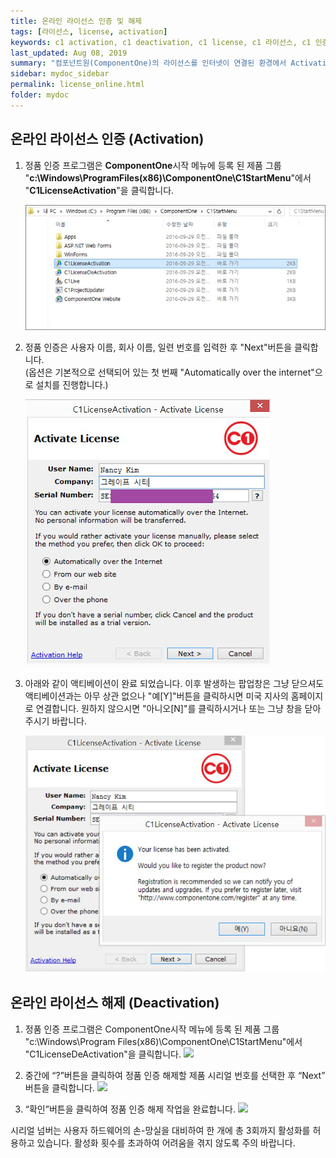 ```yaml
---
title: 온라인 라이선스 인증 및 해제
tags: [라이선스, license, activation]
keywords: c1 activation, c1 deactivation, c1 license, c1 라이선스, c1 인증, c1 해제, 컴포넌트원 라이선스, 컴포넌트원 정품, 컴포넌트원 해제, 컴포넌트원 인증
last_updated: Aug 08, 2019
summary: "컴포넌트원(ComponentOne)의 라이선스를 인터넷이 연결된 환경에서 Activation & Deactivation 하는 방법입니다."
sidebar: mydoc_sidebar
permalink: license_online.html
folder: mydoc
---
```


## 온라인 라이선스 인증 (Activation)

1. 정품 인증 프로그램은 **ComponentOne**시작 메뉴에 등록 된 제품 그룹
   "**c:\Windows\ProgramFiles(x86)\ComponentOne\C1StartMenu**"에서 "**C1LicenseActivation**"을 클릭합니다.

   ![C1Folder](../../images/componentOne/tc_winforms1-2-1.png)

2. 정품 인증은 사용자 이름, 회사 이름, 일련 번호를 입력한 후 "Next"버튼을 클릭합니다.  
   (옵션은 기본적으로 선택되어 있는 첫 번째 "Automatically over the internet"으로 설치를 진행합니다.)

   ![C1ActiveExE](../../images/componentOne/tc_winforms1-2-2.png)

3. 아래와 같이 액티베이션이 완료 되었습니다. 이후 발생하는 팝업창은 그냥 닫으셔도 액티베이션과는 아무 상관 없으나 "예[Y]"버튼을 클릭하시면 미국 지사의 홈페이지로 연결합니다.
   원하지 않으시면 "아니오[N]"를 클릭하시거나 또는 그냥 창을 닫아 주시기 바랍니다.

   ![C1ActiveExE2](../../images/componentOne/tc_winforms1-2-3.png)

## 온라인 라이선스 해제 (Deactivation)

1. 정품 인증 프로그램은 ComponentOne시작 메뉴에 등록 된 제품 그룹 "c:\Windows\Program Files(x86)\ComponentOne\C1StartMenu"에서 "C1LicenseDeActivation"을 클릭합니다.
   ![](https://www.grapecity.co.kr/images/metalsmith/training/componentone/deactivation/tc_winforms1-3-1.png)

2. 중간에 “?”버튼을 클릭하여 정품 인증 해제할 제품 시리얼 번호를 선택한 후 “Next” 버튼을 클릭합니다.
   ![](https://www.grapecity.co.kr/images/metalsmith/training/componentone/deactivation/tc_winforms1-3-2.png)

3. “확인”버튼을 클릭하여 정품 인증 해제 작업을 완료합니다.
   ![](https://www.grapecity.co.kr/images/metalsmith/training/componentone/deactivation/tc_winforms1-3-3.png)

시리얼 넘버는 사용자 하드웨어의 손-망실을 대비하여 한 개에 총 3회까지 활성화를 허용하고 있습니다. 활성화 횟수를 초과하여 어려움을 겪지 않도록 주의 바랍니다.
